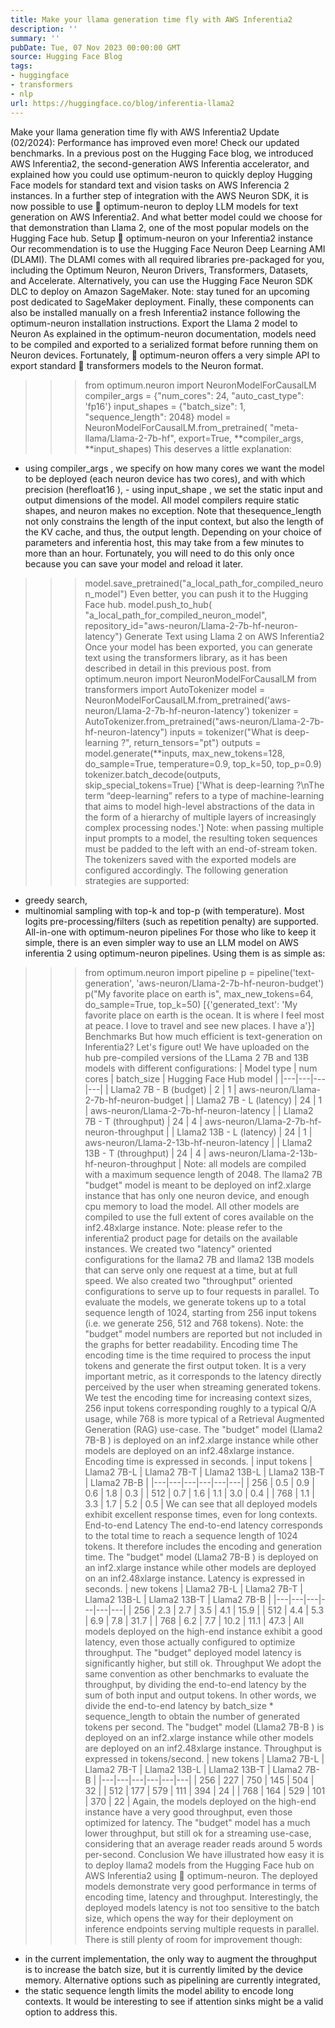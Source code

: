 ```yaml
---
title: Make your llama generation time fly with AWS Inferentia2
description: ''
summary: ''
pubDate: Tue, 07 Nov 2023 00:00:00 GMT
source: Hugging Face Blog
tags:
- huggingface
- transformers
- nlp
url: https://huggingface.co/blog/inferentia-llama2
---
```


Make your llama generation time fly with AWS Inferentia2
Update (02/2024): Performance has improved even more! Check our updated benchmarks.
In a previous post on the Hugging Face blog, we introduced AWS Inferentia2, the second-generation AWS Inferentia accelerator, and explained how you could use optimum-neuron to quickly deploy Hugging Face models for standard text and vision tasks on AWS Inferencia 2 instances.
In a further step of integration with the AWS Neuron SDK, it is now possible to use 🤗 optimum-neuron to deploy LLM models for text generation on AWS Inferentia2.
And what better model could we choose for that demonstration than Llama 2, one of the most popular models on the Hugging Face hub.
Setup 🤗 optimum-neuron on your Inferentia2 instance
Our recommendation is to use the Hugging Face Neuron Deep Learning AMI (DLAMI). The DLAMI comes with all required libraries pre-packaged for you, including the Optimum Neuron, Neuron Drivers, Transformers, Datasets, and Accelerate.
Alternatively, you can use the Hugging Face Neuron SDK DLC to deploy on Amazon SageMaker.
Note: stay tuned for an upcoming post dedicated to SageMaker deployment.
Finally, these components can also be installed manually on a fresh Inferentia2 instance following the optimum-neuron
installation instructions.
Export the Llama 2 model to Neuron
As explained in the optimum-neuron documentation, models need to be compiled and exported to a serialized format before running them on Neuron devices.
Fortunately, 🤗 optimum-neuron
offers a very simple API to export standard 🤗 transformers models to the Neuron format.
>>> from optimum.neuron import NeuronModelForCausalLM
>>> compiler_args = {"num_cores": 24, "auto_cast_type": 'fp16'}
>>> input_shapes = {"batch_size": 1, "sequence_length": 2048}
>>> model = NeuronModelForCausalLM.from_pretrained(
"meta-llama/Llama-2-7b-hf",
export=True,
**compiler_args,
**input_shapes)
This deserves a little explanation:
- using
compiler_args
, we specify on how many cores we want the model to be deployed (each neuron device has two cores), and with which precision (herefloat16
), - using
input_shape
, we set the static input and output dimensions of the model. All model compilers require static shapes, and neuron makes no exception. Note that thesequence_length
not only constrains the length of the input context, but also the length of the KV cache, and thus, the output length.
Depending on your choice of parameters and inferentia host, this may take from a few minutes to more than an hour.
Fortunately, you will need to do this only once because you can save your model and reload it later.
>>> model.save_pretrained("a_local_path_for_compiled_neuron_model")
Even better, you can push it to the Hugging Face hub.
>>> model.push_to_hub(
"a_local_path_for_compiled_neuron_model",
repository_id="aws-neuron/Llama-2-7b-hf-neuron-latency")
Generate Text using Llama 2 on AWS Inferentia2
Once your model has been exported, you can generate text using the transformers library, as it has been described in detail in this previous post.
>>> from optimum.neuron import NeuronModelForCausalLM
>>> from transformers import AutoTokenizer
>>> model = NeuronModelForCausalLM.from_pretrained('aws-neuron/Llama-2-7b-hf-neuron-latency')
>>> tokenizer = AutoTokenizer.from_pretrained("aws-neuron/Llama-2-7b-hf-neuron-latency")
>>> inputs = tokenizer("What is deep-learning ?", return_tensors="pt")
>>> outputs = model.generate(**inputs,
max_new_tokens=128,
do_sample=True,
temperature=0.9,
top_k=50,
top_p=0.9)
>>> tokenizer.batch_decode(outputs, skip_special_tokens=True)
['What is deep-learning ?\nThe term “deep-learning” refers to a type of machine-learning
that aims to model high-level abstractions of the data in the form of a hierarchy of multiple
layers of increasingly complex processing nodes.']
Note: when passing multiple input prompts to a model, the resulting token sequences must be padded to the left with an end-of-stream token. The tokenizers saved with the exported models are configured accordingly.
The following generation strategies are supported:
- greedy search,
- multinomial sampling with top-k and top-p (with temperature).
Most logits pre-processing/filters (such as repetition penalty) are supported.
All-in-one with optimum-neuron pipelines
For those who like to keep it simple, there is an even simpler way to use an LLM model on AWS inferentia 2 using optimum-neuron pipelines.
Using them is as simple as:
>>> from optimum.neuron import pipeline
>>> p = pipeline('text-generation', 'aws-neuron/Llama-2-7b-hf-neuron-budget')
>>> p("My favorite place on earth is", max_new_tokens=64, do_sample=True, top_k=50)
[{'generated_text': 'My favorite place on earth is the ocean. It is where I feel most
at peace. I love to travel and see new places. I have a'}]
Benchmarks
But how much efficient is text-generation on Inferentia2? Let's figure out!
We have uploaded on the hub pre-compiled versions of the LLama 2 7B and 13B models with different configurations:
| Model type | num cores | batch_size | Hugging Face Hub model |
|---|---|---|---|
| Llama2 7B - B (budget) | 2 | 1 | aws-neuron/Llama-2-7b-hf-neuron-budget |
| Llama2 7B - L (latency) | 24 | 1 | aws-neuron/Llama-2-7b-hf-neuron-latency |
| Llama2 7B - T (throughput) | 24 | 4 | aws-neuron/Llama-2-7b-hf-neuron-throughput |
| Llama2 13B - L (latency) | 24 | 1 | aws-neuron/Llama-2-13b-hf-neuron-latency |
| Llama2 13B - T (throughput) | 24 | 4 | aws-neuron/Llama-2-13b-hf-neuron-throughput |
Note: all models are compiled with a maximum sequence length of 2048.
The llama2 7B
"budget" model is meant to be deployed on inf2.xlarge
instance that has only one neuron device, and enough cpu
memory to load the model.
All other models are compiled to use the full extent of cores available on the inf2.48xlarge
instance.
Note: please refer to the inferentia2 product page for details on the available instances.
We created two "latency" oriented configurations for the llama2 7B
and llama2 13B
models that can serve only one request at a time, but at full speed.
We also created two "throughput" oriented configurations to serve up to four requests in parallel.
To evaluate the models, we generate tokens up to a total sequence length of 1024, starting from 256 input tokens (i.e. we generate 256, 512 and 768 tokens).
Note: the "budget" model numbers are reported but not included in the graphs for better readability.
Encoding time
The encoding time is the time required to process the input tokens and generate the first output token. It is a very important metric, as it corresponds to the latency directly perceived by the user when streaming generated tokens.
We test the encoding time for increasing context sizes, 256 input tokens corresponding roughly to a typical Q/A usage, while 768 is more typical of a Retrieval Augmented Generation (RAG) use-case.
The "budget" model (Llama2 7B-B
) is deployed on an inf2.xlarge
instance while other models are deployed on an inf2.48xlarge
instance.
Encoding time is expressed in seconds.
| input tokens | Llama2 7B-L | Llama2 7B-T | Llama2 13B-L | Llama2 13B-T | Llama2 7B-B |
|---|---|---|---|---|---|
| 256 | 0.5 | 0.9 | 0.6 | 1.8 | 0.3 |
| 512 | 0.7 | 1.6 | 1.1 | 3.0 | 0.4 |
| 768 | 1.1 | 3.3 | 1.7 | 5.2 | 0.5 |
We can see that all deployed models exhibit excellent response times, even for long contexts.
End-to-end Latency
The end-to-end latency corresponds to the total time to reach a sequence length of 1024 tokens.
It therefore includes the encoding and generation time.
The "budget" model (Llama2 7B-B
) is deployed on an inf2.xlarge
instance while other models are deployed on an inf2.48xlarge
instance.
Latency is expressed in seconds.
| new tokens | Llama2 7B-L | Llama2 7B-T | Llama2 13B-L | Llama2 13B-T | Llama2 7B-B |
|---|---|---|---|---|---|
| 256 | 2.3 | 2.7 | 3.5 | 4.1 | 15.9 |
| 512 | 4.4 | 5.3 | 6.9 | 7.8 | 31.7 |
| 768 | 6.2 | 7.7 | 10.2 | 11.1 | 47.3 |
All models deployed on the high-end instance exhibit a good latency, even those actually configured to optimize throughput.
The "budget" deployed model latency is significantly higher, but still ok.
Throughput
We adopt the same convention as other benchmarks to evaluate the throughput, by dividing the end-to-end
latency by the sum of both input and output tokens.
In other words, we divide the end-to-end latency by batch_size * sequence_length
to obtain the number of generated tokens per second.
The "budget" model (Llama2 7B-B
) is deployed on an inf2.xlarge
instance while other models are deployed on an inf2.48xlarge
instance.
Throughput is expressed in tokens/second.
| new tokens | Llama2 7B-L | Llama2 7B-T | Llama2 13B-L | Llama2 13B-T | Llama2 7B-B |
|---|---|---|---|---|---|
| 256 | 227 | 750 | 145 | 504 | 32 |
| 512 | 177 | 579 | 111 | 394 | 24 |
| 768 | 164 | 529 | 101 | 370 | 22 |
Again, the models deployed on the high-end instance have a very good throughput, even those optimized for latency.
The "budget" model has a much lower throughput, but still ok for a streaming use-case, considering that an average reader reads around 5 words per-second.
Conclusion
We have illustrated how easy it is to deploy llama2
models from the Hugging Face hub on
AWS Inferentia2 using 🤗 optimum-neuron.
The deployed models demonstrate very good performance in terms of encoding time, latency and throughput.
Interestingly, the deployed models latency is not too sensitive to the batch size, which opens the way for their deployment on inference endpoints serving multiple requests in parallel.
There is still plenty of room for improvement though:
- in the current implementation, the only way to augment the throughput is to increase the batch size, but it is currently limited by the device memory. Alternative options such as pipelining are currently integrated,
- the static sequence length limits the model ability to encode long contexts. It would be interesting to see if attention sinks might be a valid option to address this.